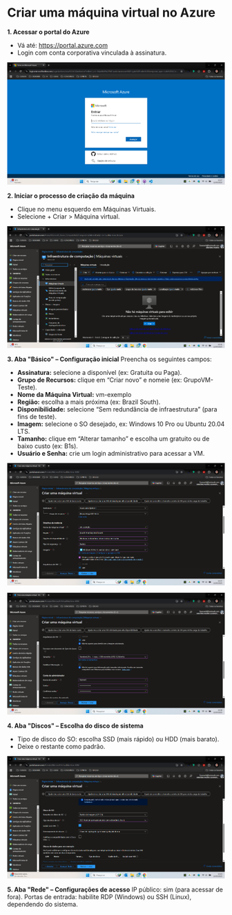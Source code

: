 # **Criar uma máquina virtual no Azure**

**1. Acessar o portal do Azure**
- Vá até: https://portal.azure.com
- Login com conta corporativa vinculada à assinatura.

![login](https://github.com/fzanneti/resumo-do-lab/blob/ca93de6bf6203baf528ab4b3a4509ad3161f117d/assets/images/login.png)

**2. Iniciar o processo de criação da máquina**
- Clique no menu esquerdo em Máquinas Virtuais.
- Selecione + Criar > Máquina virtual.

![vm](https://github.com/fzanneti/resumo-do-lab/blob/cdc455c1efe3d1c5c1b895ca50e2e065fe2ac2fc/assets/images/vm.png)

**3. Aba "Básico" – Configuração inicial**
Preencha os seguintes campos:
- **Assinatura:** selecione a disponível (ex: Gratuita ou Paga).
- **Grupo de Recursos:** clique em “Criar novo” e nomeie (ex: GrupoVM-Teste).
- **Nome da Máquina Virtual:** vm-exemplo
- **Região:** escolha a mais próxima (ex: Brazil South).
- **Disponibilidade:** selecione “Sem redundância de infraestrutura” (para fins de teste).
- **Imagem:** selecione o SO desejado, ex: Windows 10 Pro ou Ubuntu 20.04 LTS.
- **Tamanho:** clique em “Alterar tamanho” e escolha um gratuito ou de baixo custo (ex: B1s).
- **Usuário e Senha:** crie um login administrativo para acessar a VM.
  
![config1](https://github.com/fzanneti/resumo-do-lab/blob/7fb517052dcee633fad0d9e28e821a2650e06bec/assets/images/create_vm_part_11.png)
  
![config2](https://github.com/fzanneti/resumo-do-lab/blob/2ef3d4658e993f8458529e5b4386c7cf60778a0e/assets/images/create_vm_part_2.png)

**4. Aba "Discos" – Escolha do disco de sistema**
- Tipo de disco do SO: escolha SSD (mais rápido) ou HDD (mais barato).
- Deixe o restante como padrão.

![disc](https://github.com/fzanneti/resumo-do-lab/blob/main/assets%2Fimages%2Fdisc.png)

**5. Aba "Rede" – Configurações de acesso**
IP público: sim (para acessar de fora).
Portas de entrada: habilite RDP (Windows) ou SSH (Linux), dependendo do sistema.

